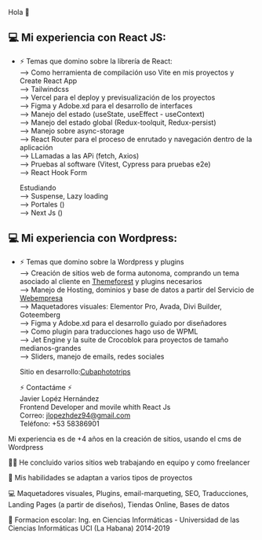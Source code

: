 Hola 👋

<h2> 💻 Mi experiencia con React JS: </h2>

- ⚡ Temas que domino sobre la librería de React:<br/> 
--> Como herramienta de compilación uso Vite en mis proyectos y Create React App<br/>
--> Tailwindcss<br/>
--> Vercel para el deploy y previsualización de los proyectos<br/>
--> Figma y Adobe.xd para el desarrollo de interfaces  <br/>
--> Manejo del estado (useState, useEffect - useContext)<br/>
--> Manejo del estado global (Redux-toolquit, Redux-persist)<br/>
--> Manejo sobre async-storage<br/>
--> React Router para el proceso de enrutado y navegación dentro de la aplicación<br/>
--> LLamadas a las APi (fetch, Axios)<br/>
--> Pruebas al software (Vitest, Cypress para pruebas e2e)<br/>
--> React Hook Form

    Estudiando<br/>
--> Suspense, Lazy loading<br/>
--> Portales ()<br/>
--> Next Js ()

<h2> 💻 Mi experiencia con Wordpress: </h2>

- ⚡ Temas que domino sobre la Wordpress y plugins<br/> 
--> Creación de sitios web de forma autonoma, comprando un tema asociado al cliente en <a href="https://www.themeforest.com/">Themeforest</a> y plugins necesarios<br/>
--> Manejo de Hosting, dominios y base de datos a partir del Servicio de <a href="https://www.webempresa.com/">Webempresa</a><br/>
--> Maquetadores visuales: Elementor Pro, Avada, Divi Builder, Goteemberg<br/>
--> Figma y Adobe.xd para el desarrollo guiado por diseñadores <br/>
--> Como plugin para traducciones hago uso de WPML<br/>
--> Jet Engine y la suite de Crocoblok para proyectos de tamaño medianos-grandes<br/>
--> Sliders, manejo de emails, redes sociales<br/>

    Sitio en desarrollo:<a href="https://cubaphototrips.com/">Cubaphototrips</a>

  ⚡ Contactáme ⚡<br/>
Javier Lopéz Hernández<br/>
Frontend Developer and movile whith React Js<br/>
Correo: jlopezhdez94@gmail.com<br/>
Teléfono: +53 58386901

Mi experiencia es de +4 años en la creación de sitios, usando el cms de Wordpress

👨‍💻 He concluido varios sitios web trabajando en equipo y como freelancer<br/>

💯 Mis habilidades se adaptan a varios tipos de proyectos<br/>

💻 Maquetadores visuales, Plugins, email-marqueting, SEO, Traducciones, Landing Pages (a partir de diseños), Tiendas Online, Bases de datos<br/>

👯 Formacion escolar: Ing. en Ciencias Informáticas - Universidad de las Ciencias Informáticas UCI (La Habana) 2014-2019


